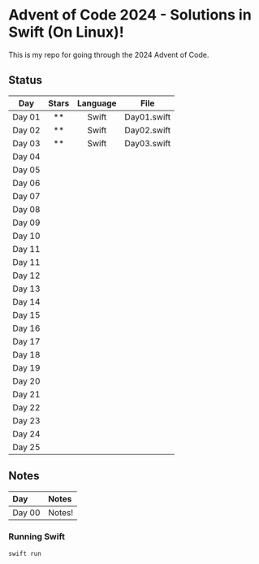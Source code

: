 # Advent of Code 2024 - Solutions in Swift (On Linux)!

This is my repo for going through the 2024 Advent of Code.

## Status

|  Day   | Stars | Language |   File   |
| :----: | :---: | :------: | :------: |
| Day 01 |  **   | Swift    | Day01.swift |
| Day 02 |  **   | Swift    | Day02.swift |
| Day 03 |  **   | Swift    | Day03.swift |
| Day 04 |     |     |  |
| Day 05 |     |     |  |
| Day 06 |     |     |  |
| Day 07 |     |     |  |
| Day 08 |     |     |  |
| Day 09 |     |     |  |
| Day 10 |       |          |          |
| Day 11 |       |          |          |
| Day 11 |       |          |          |
| Day 12 |       |          |          |
| Day 13 |       |          |          |
| Day 14 |       |          |          |
| Day 15 |       |          |          |
| Day 16 |       |          |          |
| Day 17 |       |          |          |
| Day 18 |       |          |          |
| Day 19 |       |          |          |
| Day 20 |       |          |          |
| Day 21 |       |          |          |
| Day 22 |       |          |          |
| Day 23 |       |          |          |
| Day 24 |       |          |          |
| Day 25 |       |          |          |

## Notes

| Day    | Notes  |
| :----- | :----- |
| Day 00 | Notes! |

### Running Swift

`swift run`
